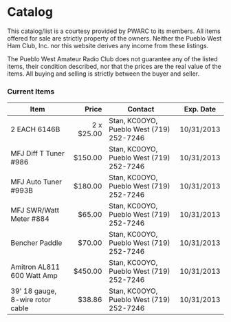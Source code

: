 Catalog  
=======

This catalog/list is a courtesy provided by PWARC to its members. All items offered for sale are strictly property of the owners. Neither the Pueblo West Ham Club, Inc. nor this website derives any income from these listings.  

The Pueblo West Amateur Radio Club does not guarantee any of the listed items, their 
condition described, nor that the prices are the real value of the items. All buying and selling is strictly between the buyer and seller. 

### Current Items ###
|Item|Price|Contact|Exp. Date|
|----|----:|-------|---------|
|2 EACH 6146B|2 x $25.00|Stan, <span class="callsign">KC0OYO</span>, Pueblo West (719) 252-7246 | 10/31/2013 |
|MFJ Diff T Tuner #986 |$150.00 |Stan, <span class="callsign">KC0OYO</span>, Pueblo West (719) 252-7246 |10/31/2013|
|MFJ Auto Tuner #993B |$180.00 |Stan, <span class="callsign">KC0OYO</span>, Pueblo West (719) 252-7246 |10/31/2013 |
|MFJ SWR/Watt Meter #884 |$65.00 |Stan, <span class="callsign">KC0OYO</span>, Pueblo West (719) 252-7246 |10/31/2013|
|Bencher Paddle |$70.00 |Stan, <span class="callsign">KC0OYO</span>, Pueblo West (719) 252-7246 |10/31/2013|
|Amitron AL811 600 Watt Amp| $450.00 |Stan, <span class="callsign">KC0OYO</span>, Pueblo West (719) 252-7246 |10/31/2013 |
|39' 18 gauge, 8-wire rotor cable | $38.86| Stan, <span class="callsign">KC0OYO</span>, Pueblo West (719) 252-7246 |10/31/2013|
